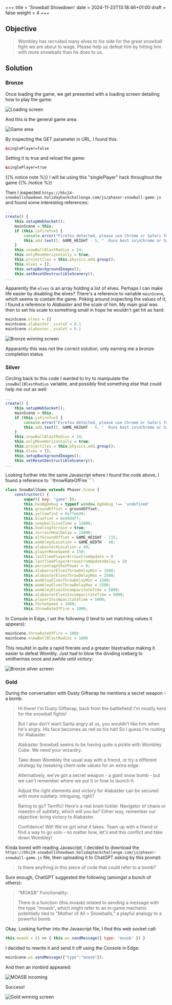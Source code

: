 +++
title = 'Snowball Showdown'
date = 2024-11-23T13:18:46+01:00
draft = false
weight = 4
+++

## Objective 

> Wombley has recruited many elves to his side for the great snowball fight we are about to wage. Please help us defeat him by hitting him with more snowballs than he does to us.

## Solution

### Bronze

Once loading the game, we get presented with a loading screen detailing how to play the game: 

![Loading screen](/images/act2/act2-snowball-showdown-1.png)

And this is the general game area: 

![Game area](/images/act2/act2-snowball-showdown-2.png)

By inspecting the GET parameter in URL, I found this: 

```html
&singlePlayer=false
````

Setting it to true and reload the game:

```html
&singlePlayer=true
````

{{% notice note %}}
I will be using this "singlePlayer" hack throughout the game
{{% /notice %}}

Then I inspected ```https://hhc24-snowballshowdown.holidayhackchallenge.com/js/phaser-snowball-game.js``` and found some interesting references:

```javascript
...
create() {
    this.setupWebSocket();
    mainScene = this;
    if (this.isFirefox) {
        console.error("Firefox detected, please use Chrome or Safari for best experience!");
        this.add.text(5, GAME_HEIGHT - 5, "  Runs best in\nChrome or Safari!", { fontSize: '25px', fill: '#fff', fontFamily: 'monospace', stroke: '#000000', strokeThickness: 8 }).setOrigin(0, 1).setDepth(10);
    }
    this.snowBallBlastRadius = 24;
    this.onlyMoveHorizontally = true;
    this.projectiles = this.physics.add.group();
    this.elves = [];
    this.setupBackgroundImages();
    this.setResetDestructibleScenery();
...
```

Apparently the ```elves``` is an array holding a list of elves. Perhaps I can make life easier by disabling the elves? There's a reference to variable ```mainScene```, which seems to contain the game. Poking around inspecting the values of it, I found a reference to _Alabaster_ and the scale of him. My main goal was then to set his scale to something small in hope he wouldn't get hit as hard: 

```javascript
mainScene.elves = []
mainScene.alabaster._scaleX = 0.1
mainScene.alabaster._scaleY = 0.1
````

![Bronze winning screen](/images/act2/act2-snowball-showdown-3.png)

Apparantly this was not the correct solution, only earning me a bronze completion status

### Silver

Circling back to this code I wanted to try to manipulate the ```snowBallBlastRadius``` variable, and possibly find something else that could help me out as well:

```javascript
...
create() {
    this.setupWebSocket();
    mainScene = this;
    if (this.isFirefox) {
        console.error("Firefox detected, please use Chrome or Safari for best experience!");
        this.add.text(5, GAME_HEIGHT - 5, "  Runs best in\nChrome or Safari!", { fontSize: '25px', fill: '#fff', fontFamily: 'monospace', stroke: '#000000', strokeThickness: 8 }).setOrigin(0, 1).setDepth(10);
    }
    this.snowBallBlastRadius = 24;
    this.onlyMoveHorizontally = true;
    this.projectiles = this.physics.add.group();
    this.elves = [];
    this.setupBackgroundImages();
    this.setResetDestructibleScenery();
...
```

Looking further into the same Javascript where I found the code above, I found a reference to ``throwRateOfFire````:

```javascript
class SnowBallGame extends Phaser.Scene {
    constructor() {
        super({ key: "game" });
        this.hasBgDebug = typeof window.bgDebug !== 'undefined'
        this.groundOffset = groundOffset;
        this.yellowTint = 0xffeb99;
        this.blueTint = 0x99ddff;
        this.snowballLiveTime = 12000;
        this.healingTerrain = true;
        this.terrainHealDelay = 15000;
        this.elfGroundOffset = GAME_HEIGHT - 115;
        this.wombleyXLocation = GAME_WIDTH - 40;
        this.alabasterXLocation = 40;
        this.playerMoveSpeed = 150;
        this.lastTimePlayerArrowsFromUpdate = 0
        this.lastTimePlayerArrowsFromUpdateDelay = 20
        this.percentageShotPower = 0;
        this.alabasterElvesThrowDelayMin = 1500;
        this.alabasterElvesThrowDelayMax = 2500;
        this.wombleyElvesThrowDelayMin = 1500;
        this.wombleyElvesThrowDelayMax = 2500;
        this.wombleyElvesIncompacitateTime = 5000;
        this.alabasterElvesIncompacitateTime = 5000;
        this.playerIncompacitateTime = 5000;
        this.throwSpeed = 1000;
        this.throwRateOfFire = 1000;
```

In Console in Edge, I set the following (I tend to set matching values it appears):

```javascript
mainScene.throwRateOfFire = 1000
mainScene.snowBallBlastRadius = 1000
```

This resultet in quite a rapid firerate and a greater blastradius making it easier to defeat Wombly. Just had to blow the dividing iceberg to smitherines once and awhile until victory:

![Bronze silver screen](/images/act2/act2-snowball-showdown-4.png)

### Gold

During the conversation with Dusty Giftwrap he mentions a secret weapon - a bomb:

> Hi there! I'm Dusty Giftwrap, back from the battlefield! I'm mostly here for the snowball fights!
> 
> But I also don't want Santa angry at us, you wouldn't like him when he's angry. His face becomes as red as his hat! So I guess I'm rooting for Alabaster.
> 
> Alabaster Snowball seems to be having quite a pickle with Wombley Cube. We need your wizardry.
> 
> Take down Wombley the usual way with a friend, or try a different strategy by tweaking client-side values for an extra edge.
> 
> Alternatively, we've got a secret weapon - a giant snow bomb - but we can't remember where we put it or how to launch it.
> 
> Adjust the right elements and victory for Alabaster can be secured with more subtlety. Intriguing, right?
> 
> Raring to go? Terrific! Here's a real brain tickler. Navigator of chaos or maestro of subtlety, which will you be? Either way, remember our objective: bring victory to Alabaster.
> 
>Confidence! Wit! We've got what it takes. Team up with a friend or find a way to go solo - no matter how, let's end this conflict and take down Wombley!

Kinda bored with reading Javascript, I decided to download the ```https://hhc24-snowballshowdown.holidayhackchallenge.com/js/phaser-snowball-game.js``` file, then uploading it to ChatGPT asking by this prompt: 

> Is there anything in this piece of code that could refer to a bomb? 

Sure enough, ChatGPT suggested the following (amongst a bunch of others):

> "MOASB" Functionality:
>
> There is a function (this.moasb) related to sending a message with the type "moasb", which might refer to an in-game mechanic potentially tied to "Mother of All > Snowballs," a playful analogy to a powerful bomb.

Okay. Looking further into the Javascript file, I find this web socket call: 

```javascript
this.moasb = () => { this.ws.sendMessage({ type: 'moasb' }) }
```

I decided to rewrite it and send it off using the Console in Edge: 

```javascript
mainScene.ws.sendMessage({"type":"moasb"});
```

And then an ironbird appeared:

![MOASB incoming](/images/act2/act2-snowball-showdown-5.png)

Success!

![Gold winning screen](/images/act2/act2-snowball-showdown-6.png)